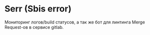 # Serr (Sbis error)

Мониторинг логов/build статусов, а так же бот для линтинга Merge Request-ов в сервисе gitlab.
